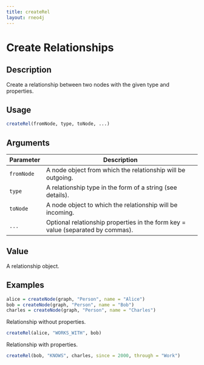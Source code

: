 ```yaml
---
title: createRel
layout: rneo4j
---
```


# Create Relationships

## Description
Create a relationship between two nodes with the given type and properties.

## Usage

```r
createRel(fromNode, type, toNode, ...)
```

## Arguments

| Parameter | Description |
| --------- | ----------- |
| `fromNode` | A node object from which the relationship will be outgoing. |
| `type` | A relationship type in the form of a string (see details). |
| `toNode` | A node object to which the relationship will be incoming. |
| `...` | Optional relationship properties in the form key = value (separated by commas). |

## Value

A relationship object.

## Examples

```r
alice = createNode(graph, "Person", name = "Alice")
bob = createNode(graph, "Person", name = "Bob")
charles = createNode(graph, "Person", name = "Charles")
```

Relationship without properties.

```r
createRel(alice, "WORKS_WITH", bob)
```

Relationship with properties.

```r
createRel(bob, "KNOWS", charles, since = 2000, through = "Work")
```